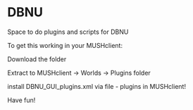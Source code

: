 # DBNU
Space to do plugins and scripts for DBNU

To get this working in your MUSHclient:

   Download the folder

Extract to MUSHclient -> Worlds -> Plugins folder

install DBNU_GUI_plugins.xml via file - plugins in MUSHclient! 

Have fun! 


